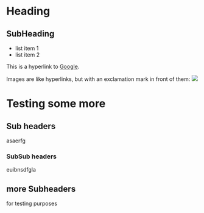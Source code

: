 # Heading

## SubHeading


  * list item 1
  * list item 2

  This is a hyperlink to [Google](http://google.com).

  Images are like hyperlinks, but with an exclamation mark in front of them:
  ![](http://placecats.com/250/250)


# Testing some more

## Sub headers

asaerfg

### SubSub headers

euibnsdfgla

## more Subheaders

for testing purposes
